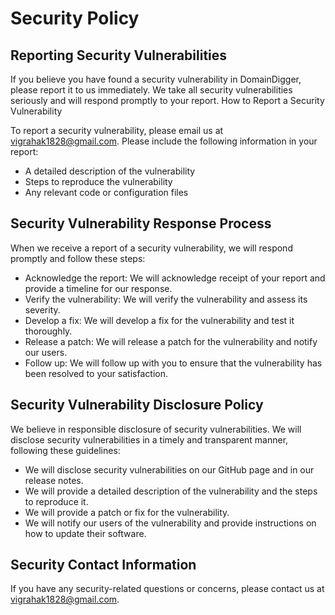 # Security Policy

## Reporting Security Vulnerabilities
If you believe you have found a security vulnerability in DomainDigger, please report it to us immediately. We take all security vulnerabilities seriously and will respond promptly to your report.
How to Report a Security Vulnerability

To report a security vulnerability, please email us at vigrahak1828@gmail.com. Please include the following information in your report:
* A detailed description of the vulnerability
* Steps to reproduce the vulnerability
* Any relevant code or configuration files

## Security Vulnerability Response Process
When we receive a report of a security vulnerability, we will respond promptly and follow these steps:
* Acknowledge the report: We will acknowledge receipt of your report and provide a timeline for our response.
* Verify the vulnerability: We will verify the vulnerability and assess its severity.
* Develop a fix: We will develop a fix for the vulnerability and test it thoroughly.
* Release a patch: We will release a patch for the vulnerability and notify our users.
* Follow up: We will follow up with you to ensure that the vulnerability has been resolved to your satisfaction.

## Security Vulnerability Disclosure Policy
We believe in responsible disclosure of security vulnerabilities. We will disclose security vulnerabilities in a timely and transparent manner, following these guidelines:
* We will disclose security vulnerabilities on our GitHub page and in our release notes.
* We will provide a detailed description of the vulnerability and the steps to reproduce it.
* We will provide a patch or fix for the vulnerability.
* We will notify our users of the vulnerability and provide instructions on how to update their software.

## Security Contact Information
If you have any security-related questions or concerns, please contact us at vigrahak1828@gmail.com.
